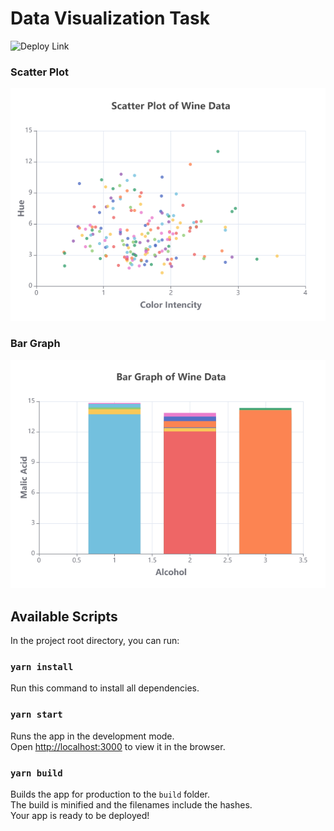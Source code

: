 # Data Visualization Task

![Deploy Link](https://exquisite-fox-8ad81a.netlify.app/)

### Scatter Plot

![Scaller Plot](./Website-Sneak-Peeks/scatter-plot.png)

### Bar Graph

![Bar Graph](./Website-Sneak-Peeks/bar-graph.png)

## Available Scripts

In the project root directory, you can run:

### `yarn install`

Run this command to install all dependencies.

### `yarn start`

Runs the app in the development mode.\
Open [http://localhost:3000](http://localhost:3000) to view it in the browser.

### `yarn build`

Builds the app for production to the `build` folder.\
The build is minified and the filenames include the hashes.\
Your app is ready to be deployed!
